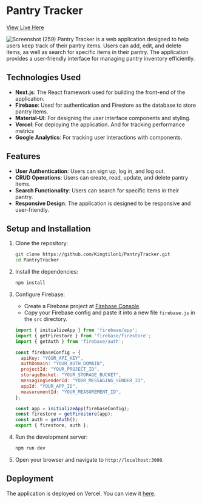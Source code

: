 ﻿# Pantry Tracker
 [View Live Here](https://pantry-tracker-seven-iota.vercel.app/)
 

![Screenshot (259)](https://github.com/user-attachments/assets/640555e6-3d44-4d5a-b3fa-ae3d28fee0d1)
Pantry Tracker is a web application designed to help users keep track of their pantry items. Users can add, edit, and delete items, as well as search for specific items in their pantry. The application provides a user-friendly interface for managing pantry inventory efficiently.

## Technologies Used

- **Next.js**: The React framework used for building the front-end of the application.
- **Firebase**: Used for authentication and Firestore as the database to store pantry items.
- **Material-UI**: For designing the user interface components and styling.
- **Vercel**: For deploying the application. And for tracking performance metrics
- **Google Analytics**: For tracking user interactions with components.

## Features

- **User Authentication**: Users can sign up, log in, and log out.
- **CRUD Operations**: Users can create, read, update, and delete pantry items.
- **Search Functionality**: Users can search for specific items in their pantry.
- **Responsive Design**: The application is designed to be responsive and user-friendly.

## Setup and Installation

1. Clone the repository:

    ```bash
    git clone https://github.com/Kingtilon1/PantryTracker.git
    cd PantryTracker
    ```

2. Install the dependencies:

    ```bash
    npm install
    ```

3. Configure Firebase:

    - Create a Firebase project at [Firebase Console](https://console.firebase.google.com/).
    - Copy your Firebase config and paste it into a new file `firebase.js` in the `src` directory.

    ```javascript
    import { initializeApp } from 'firebase/app';
    import { getFirestore } from 'firebase/firestore';
    import { getAuth } from 'firebase/auth';

    const firebaseConfig = {
      apiKey: "YOUR_API_KEY",
      authDomain: "YOUR_AUTH_DOMAIN",
      projectId: "YOUR_PROJECT_ID",
      storageBucket: "YOUR_STORAGE_BUCKET",
      messagingSenderId: "YOUR_MESSAGING_SENDER_ID",
      appId: "YOUR_APP_ID",
      measurementId: "YOUR_MEASUREMENT_ID",
    };

    const app = initializeApp(firebaseConfig);
    const firestore = getFirestore(app);
    const auth = getAuth();
    export { firestore, auth };
    ```

4. Run the development server:

    ```bash
    npm run dev
    ```

5. Open your browser and navigate to `http://localhost:3000`.

## Deployment

The application is deployed on Vercel. You can view it [here](https://pantry-tracker-seven-iota.vercel.app/).


